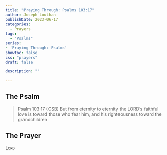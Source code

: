 ```yaml
---
title: "Praying Through: Psalms 103:17"
author: Joseph Louthan
publishDate: 2023-06-17
categories:
  - Prayers
tags:
  - "Psalms"
series:
- 'Praying Through: Psalms'
showtoc: false
css: "prayers"
draft: false

description: ""

---
```


## The Psalm

>Psalm 103:17 (CSB) But from eternity to eternity the LORD’s faithful love is toward those who fear him, and his righteousness toward the grandchildren 

## The Prayer

<div style="font-variant: small-caps;">
Lord
</div>

```text

```

